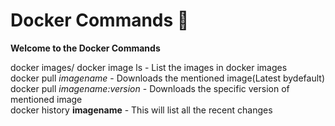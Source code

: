 # Docker Commands 🐋
**Welcome to the Docker Commands**  



docker images/ docker image ls - List the images in docker images  
docker pull _imagename_ - Downloads the mentioned image(Latest bydefault)  
docker pull _imagename:version_ - Downloads the specific version of mentioned image  
docker history **imagename** - This will list all the recent changes

